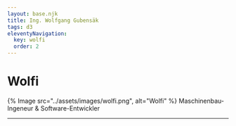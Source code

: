 ```yaml
---
layout: base.njk
title: Ing. Wolfgang Gubensäk
tags: d3
eleventyNavigation:
  key: wolfi
  order: 2
---
```


# Wolfi

<div class="container">
  {% Image src="../assets/images/wolfi.png", alt="Wolfi" %}
  <span> Maschinenbau-Ingeneur & Software-Entwickler </span>
</div>



---